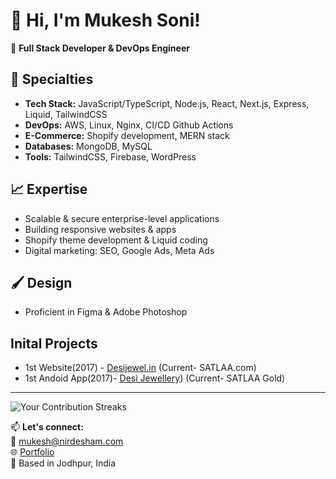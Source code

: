 # 👋 Hi, I'm Mukesh Soni!  

🚀 **Full Stack Developer & DevOps Engineer**  

## 🔧 Specialties  
- **Tech Stack:** JavaScript/TypeScript, Node.js, React, Next.js, Express, Liquid, TailwindCSS  
- **DevOps:** AWS, Linux, Nginx, CI/CD Github Actions
- **E-Commerce:** Shopify development, MERN stack  
- **Databases:** MongoDB, MySQL  
- **Tools:** TailwindCSS, Firebase, WordPress  

## 📈 Expertise  
- Scalable & secure enterprise-level applications  
- Building responsive websites & apps 
- Shopify theme development & Liquid coding  
- Digital marketing: SEO, Google Ads, Meta Ads  

## 🖌️ Design  
- Proficient in Figma & Adobe Photoshop

## Inital Projects
- 1st Website(2017) - [Desijewel.in](https://web.archive.org/web/20171127064439/http://desijewel.in/)  (Current- SATLAA.com)
- 1st Andoid App(2017)- [Desi Jewellery](https://play.google.com/store/apps/details?id=satlaa.desijewellery&hl=en_IN))    (Current- SATLAA Gold)
  
---
![Your Contribution Streaks](https://github-readme-streak-stats.herokuapp.com/?user=mukesh7664&hide_border=true&theme=dark)






📫 **Let's connect:**  
📧 [mukesh@nirdesham.com](mailto:mukesh@nirdesham.com)  
🌐 [Portfolio](https://nirdesham.com)  
📍 Based in Jodhpur, India  
